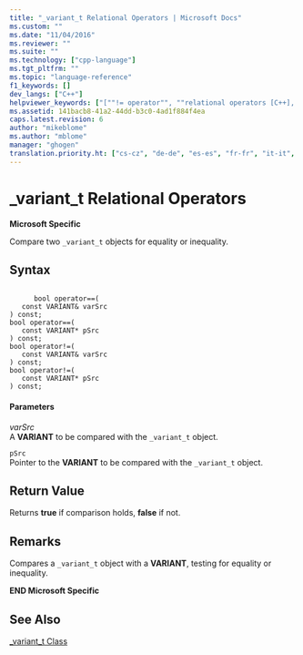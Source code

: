 ```yaml
---
title: "_variant_t Relational Operators | Microsoft Docs"
ms.custom: ""
ms.date: "11/04/2016"
ms.reviewer: ""
ms.suite: ""
ms.technology: ["cpp-language"]
ms.tgt_pltfrm: ""
ms.topic: "language-reference"
f1_keywords: []
dev_langs: ["C++"]
helpviewer_keywords: ["[""!= operator"", ""relational operators [C++], _variant_t class"", ""operator!=, variant"", ""operator!=, relational operators"", ""operator !=, variant"", ""operator ==, variant"", ""operator==, variant"", ""operator !=, relational operators"", ""== operator [C++], with specific Visual C++ objects""]"]
ms.assetid: 141bacb8-41a2-44dd-b3c0-4ad1f884f4ea
caps.latest.revision: 6
author: "mikeblome"
ms.author: "mblome"
manager: "ghogen"
translation.priority.ht: ["cs-cz", "de-de", "es-es", "fr-fr", "it-it", "ja-jp", "ko-kr", "pl-pl", "pt-br", "ru-ru", "tr-tr", "zh-cn", "zh-tw"]
---
```

# _variant_t Relational Operators
**Microsoft Specific**  
  
 Compare two `_variant_t` objects for equality or inequality.  
  
## Syntax  
  
```  
  
      bool operator==(  
   const VARIANT& varSrc   
) const;  
bool operator==(  
   const VARIANT* pSrc   
) const;  
bool operator!=(  
   const VARIANT& varSrc   
) const;  
bool operator!=(  
   const VARIANT* pSrc   
) const;  
```  
  
#### Parameters  
 *varSrc*  
 A **VARIANT** to be compared with the `_variant_t` object.  
  
 `pSrc`  
 Pointer to the **VARIANT** to be compared with the `_variant_t` object.  
  
## Return Value  
 Returns **true** if comparison holds, **false** if not.  
  
## Remarks  
 Compares a `_variant_t` object with a **VARIANT**, testing for equality or inequality.  
  
 **END Microsoft Specific**  
  
## See Also  
 [_variant_t Class](../cpp/variant-t-class.md)